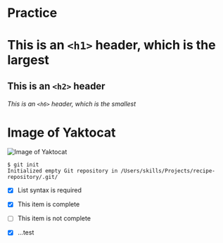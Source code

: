 # Practice

# This is an `<h1>` header, which is the largest
## This is an `<h2>` header
###### This is an `<h6>` header, which is the smallest

# Image of Yaktocat
![Image of Yaktocat](https://octodex.github.com/images/yaktocat.png)


```
$ git init
Initialized empty Git repository in /Users/skills/Projects/recipe-repository/.git/
```

- [x] List syntax is required
- [x] This item is complete
- [ ] This item is not complete
- [x] ...test

